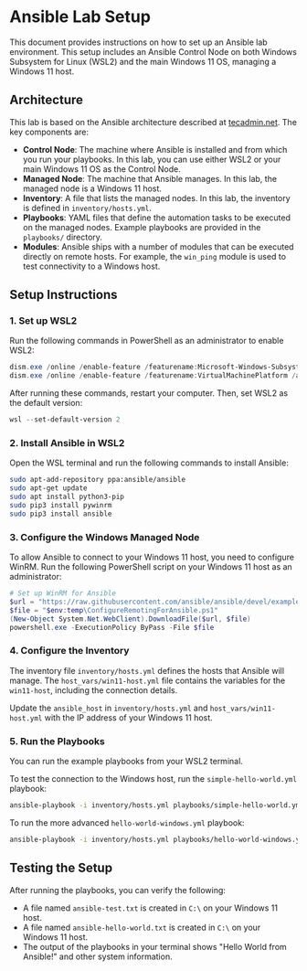 # Ansible Lab Setup

This document provides instructions on how to set up an Ansible lab environment. This setup includes an Ansible Control Node on both Windows Subsystem for Linux (WSL2) and the main Windows 11 OS, managing a Windows 11 host.

## Architecture

This lab is based on the Ansible architecture described at [tecadmin.net](https://tecadmin.net/ansible-architecture/). The key components are:

-   **Control Node**: The machine where Ansible is installed and from which you run your playbooks. In this lab, you can use either WSL2 or your main Windows 11 OS as the Control Node.
-   **Managed Node**: The machine that Ansible manages. In this lab, the managed node is a Windows 11 host.
-   **Inventory**: A file that lists the managed nodes. In this lab, the inventory is defined in `inventory/hosts.yml`.
-   **Playbooks**: YAML files that define the automation tasks to be executed on the managed nodes. Example playbooks are provided in the `playbooks/` directory.
-   **Modules**: Ansible ships with a number of modules that can be executed directly on remote hosts. For example, the `win_ping` module is used to test connectivity to a Windows host.

## Setup Instructions

### 1. Set up WSL2

Run the following commands in PowerShell as an administrator to enable WSL2:

```powershell
dism.exe /online /enable-feature /featurename:Microsoft-Windows-Subsystem-Linux /all /norestart
dism.exe /online /enable-feature /featurename:VirtualMachinePlatform /all /norestart
```

After running these commands, restart your computer. Then, set WSL2 as the default version:

```powershell
wsl --set-default-version 2
```

### 2. Install Ansible in WSL2

Open the WSL terminal and run the following commands to install Ansible:

```bash
sudo apt-add-repository ppa:ansible/ansible
sudo apt-get update
sudo apt install python3-pip
sudo pip3 install pywinrm
sudo pip3 install ansible
```

### 3. Configure the Windows Managed Node

To allow Ansible to connect to your Windows 11 host, you need to configure WinRM. Run the following PowerShell script on your Windows 11 host as an administrator:

```powershell
# Set up WinRM for Ansible
$url = "https://raw.githubusercontent.com/ansible/ansible/devel/examples/scripts/ConfigureRemotingForAnsible.ps1"
$file = "$env:temp\ConfigureRemotingForAnsible.ps1"
(New-Object System.Net.WebClient).DownloadFile($url, $file)
powershell.exe -ExecutionPolicy ByPass -File $file
```

### 4. Configure the Inventory

The inventory file `inventory/hosts.yml` defines the hosts that Ansible will manage. The `host_vars/win11-host.yml` file contains the variables for the `win11-host`, including the connection details.

Update the `ansible_host` in `inventory/hosts.yml` and `host_vars/win11-host.yml` with the IP address of your Windows 11 host.

### 5. Run the Playbooks

You can run the example playbooks from your WSL2 terminal.

To test the connection to the Windows host, run the `simple-hello-world.yml` playbook:

```bash
ansible-playbook -i inventory/hosts.yml playbooks/simple-hello-world.yml
```

To run the more advanced `hello-world-windows.yml` playbook:

```bash
ansible-playbook -i inventory/hosts.yml playbooks/hello-world-windows.yml
```

## Testing the Setup

After running the playbooks, you can verify the following:

-   A file named `ansible-test.txt` is created in `C:\` on your Windows 11 host.
-   A file named `ansible-hello-world.txt` is created in `C:\` on your Windows 11 host.
-   The output of the playbooks in your terminal shows "Hello World from Ansible!" and other system information.